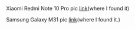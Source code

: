 Xiaomi Redmi Note 10 Pro pic [link](https://wallspic.com/image/172763-light-lighting-electronic_instrument-audio_equipment-pattern/1440x2960)(where I found it)

Samsung Galaxy M31 pic [link](https://imgur.com/gallery/firewatch-night-wallpaper-6LWyksi)(where I found it.)
